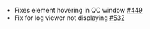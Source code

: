 * Fixes element hovering in QC window [#449](https://github.com/chgibb/PHAT/issues/449)
* Fix for log viewer not displaying [#532](https://github.com/chgibb/PHAT/issues/532) 
  
